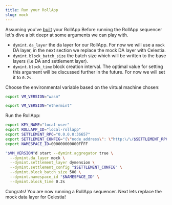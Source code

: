 ```yaml
---
title: Run your RollApp
slug: mock
---
```


Assuming you've [built](/docs/developers/build/register-rollapp.md) your RollApp
Before running the RollApp sequencer let's dive a bit deepr at some arguments we can play with.

-   `dymint.da_layer` the da layer for our RollApp. For now we will use a `mock` DA layer, in the next section we replace the mock DA layer with Celestia.
-   `dymint.block_batch_size` the batch size which will be written to the base layers (i.e DA and settlement layer).
-   `dymint.block_time` block creation interval. The optimal value for setting this argument will be discussed further in the future. For now we will set it to `0.2s`.

Choose the environmental variable based on the virtual machine chosen:

```bash
export VM_VERSION="wasm"
```

```bash
export VM_VERSION="ethermint"
```

Run the RollApp:

```bash
export KEY_NAME="local-user"
export ROLLAPP_ID="local-rollapp"
export SETTLEMENT_RPC="0.0.0.0:36657"
export SETTLEMENT_CONFIG="{\"node_address\": \"http:\/\/$SETTLEMENT_RPC\", \"rollapp_id\": \"$ROLLAPP_ID\", \"dym_account_name\": \"$KEY_NAME\", \"keyring_home_dir\": \"$HOME/.dymension/\", \"keyring_backend\":\"test\"}"
export NAMESPACE_ID=000000000000FFFF

"$VM_VERSION"d start --dymint.aggregator true \
  --dymint.da_layer mock \
  --dymint.settlement_layer dymension \
  --dymint.settlement_config "$SETTLEMENT_CONFIG" \
  --dymint.block_batch_size 500 \
  --dymint.namespace_id "$NAMESPACE_ID" \
  --dymint.block_time 0.2s
```

Congrats! You are now running a RollApp sequencer. Next lets replace the mock data layer for Celestia!
